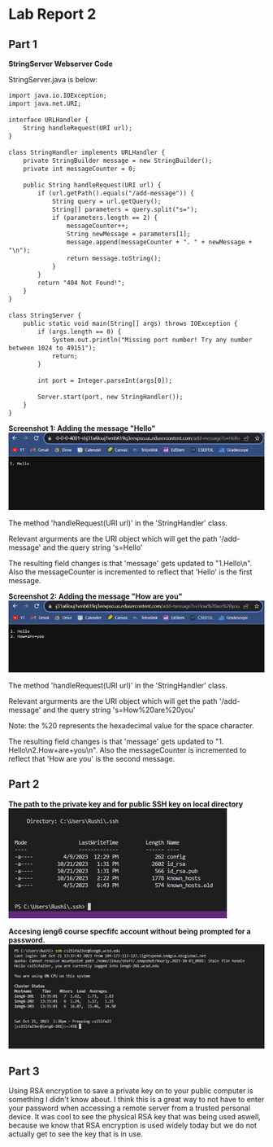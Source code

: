 # Lab Report 2
## Part 1
**StringServer Webserver Code**

StringServer.java is below:

```
import java.io.IOException;
import java.net.URI;

interface URLHandler {
    String handleRequest(URI url);
}

class StringHandler implements URLHandler {
    private StringBuilder message = new StringBuilder();
    private int messageCounter = 0;

    public String handleRequest(URI url) {
        if (url.getPath().equals("/add-message")) {
            String query = url.getQuery();
            String[] parameters = query.split("s=");
            if (parameters.length == 2) {
                messageCounter++;
                String newMessage = parameters[1];
                message.append(messageCounter + ". " + newMessage + "\n");
                return message.toString();
            }
        }
        return "404 Not Found!";
    }
}

class StringServer {
    public static void main(String[] args) throws IOException {
        if (args.length == 0) {
            System.out.println("Missing port number! Try any number between 1024 to 49151");
            return;
        }

        int port = Integer.parseInt(args[0]);

        Server.start(port, new StringHandler());
    }
}

```
**Screenshot 1: Adding the message "Hello"**
![Alt text](Lab2CSE15LScreenshot1.png)

The method 'handleRequest(URI url)' in the 'StringHandler' class. 

Relevant argurments are the URI object which will get the path '/add-message' and the query string 's=Hello'

The resulting field changes is that 'message' gets updated to "1.Hello\n". Also the messageCounter is incremented to reflect that 'Hello' is the first message. 


**Screenshot 2: Adding the message "How are you"**
![Alt text](Lab2CSE15LScreenshot2.png)

The method 'handleRequest(URI url)' in the 'StringHandler' class. 

Relevant argurments are the URI object which will get the path '/add-message' and the query string 's=How%20are%20you'

Note: the %20 represents the hexadecimal value for the space character. 

The resulting field changes is that 'message' gets updated to "1. Hello\n2.How+are+you\n". Also the messageCounter is incremented to reflect that 'How are you' is the second message. 


## Part 2

**The path to the private key and for public SSH key on local directory**  
![Alt text](Lab2CSE15LScreenshot4.png)

**Accesing ieng6 course specfifc account without being prompted for a password.**
![Alt text](Lab2CSE15LScreenshot3.png)


## Part 3

Using RSA encryption to save a private key on to your public computer is something I didn't know about. I think this is a great way to not have to enter your password when accessing a remote server from a trusted personal device. It was cool to see the physical RSA key that was being used aswell, because we know that RSA encryption is used widely today but we do not actually get to see the key that is in use. 



